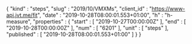 {
  "kind" : "steps",
  "slug" : "2019/10/VMXMs",
  "client_id" : "https://www-api.jvt.me/fit",
  "date" : "2019-10-28T08:00:01.553+01:00",
  "h" : "h-measure",
  "properties" : {
    "start" : [ "2019-10-27T00:00:00Z" ],
    "end" : [ "2019-10-28T00:00:00Z" ],
    "num" : [ "6201" ],
    "unit" : [ "steps" ],
    "published" : [ "2019-10-28T08:00:01.553+01:00" ]
  }
}
